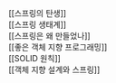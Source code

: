 [[스프링의 탄생]]   
[[스프링 생태계]]   
[[스프링은 왜 만들었나]]   
[[좋은 객체 지향 프로그래밍]]   
[[SOLID 원칙]]   
[[객체 지향 설계와 스프링]]